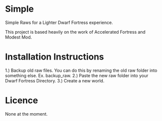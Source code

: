 Simple
======
Simple Raws for a Lighter Dwarf Fortress experience.

This project is based heavily on the work of Accelerated Fortress and Modest Mod.

Installation Instructions
=========================
1.) Backup old raw files. You can do this by renaming the old raw folder into something else. Ex. backup_raw.
2.) Paste the new raw folder into your Dwarf Fortress Directory.
3.) Create a new world.

Licence
=======
None at the moment.
